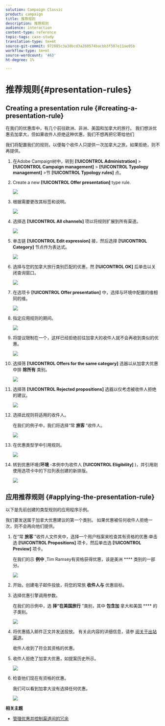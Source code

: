```yaml
---
solution: Campaign Classic
product: campaign
title: 推荐规则
description: 推荐规则
audience: interaction
content-type: reference
topic-tags: case-study
translation-type: tm+mt
source-git-commit: 972885c3a38bcd3a260574bacbb3f507e11ae05b
workflow-type: tm+mt
source-wordcount: '463'
ht-degree: 1%

---
```



# 推荐规则{#presentation-rules}

## Creating a presentation rule {#creating-a-presentation-rule}

在我们的优惠库中，有几个前往欧洲、非洲、美国和加拿大的旅行。 我们想派优惠去加拿大，但如果收件人拒绝这种优惠，我们不想再把它寄给他们

我们将配置我们的规则，以便每个收件人只提供一次加拿大之旅，如果拒绝，则不再提供。

1. 在Adobe Campaign树中，转到 **[!UICONTROL Administration]** > **[!UICONTROL Campaign management]** > **[!UICONTROL Typology management]** >节 **[!UICONTROL Typology rules]** 点。
1. Create a new **[!UICONTROL Offer presentation]** type rule.

   ![](assets/offer_typology_example_001.png)

1. 根据需要更改其标签和说明。

   ![](assets/offer_typology_example_002.png)

1. 选择选 **[!UICONTROL All channels]** 项以将规则扩展到所有渠道。

   ![](assets/offer_typology_example_003.png)

1. 单击链 **[!UICONTROL Edit expression]** 接，然后选择 **[!UICONTROL Category]** 节点作为表达式。

   ![](assets/offer_typology_example_004.png)

1. 选择与您的加拿大旅行类别匹配的优惠，然 **[!UICONTROL OK]** 后单击以关闭查询窗口。

   ![](assets/offer_typology_example_005.png)

1. 在选项卡 **[!UICONTROL Offer presentation]** 中，选择与环境中配置的维相同的维。

   ![](assets/offer_typology_example_006.png)

1. 指定应用规则的期间。

   ![](assets/offer_typology_example_007.png)

1. 将提议限制在一个，这样已经拒绝前往加拿大的收件人就不会再收到类似的优惠。

   ![](assets/offer_typology_example_008.png)

1. 选择筛 **[!UICONTROL Offers for the same category]** 选器以从加拿大优惠中排 **除所有** 类别。

   ![](assets/offer_typology_example_020.png)

1. 选择筛 **[!UICONTROL Rejected propositions]** 选器以仅考虑被收件人拒绝的建议。

   ![](assets/offer_typology_example_021.png)

1. 选择此规则将适用的收件人。

   在我们的例子中，我们将选择“常 **旅客** ”收件人。

   ![](assets/offer_typology_example_009.png)

1. 在优惠类型学中引用规则。

   ![](assets/offer_typology_example_013.png)

1. 转到优惠环境(**环境** -本例中为收件人 **[!UICONTROL Eligibility]** )，并引用刚使用选项卡中的下拉列表创建的新排版。

   ![](assets/offer_typology_example_014.png)

## 应用推荐规则 {#applying-the-presentation-rule}

以下是先前创建的类型规则的应用程序示例。

我们要发送属于加拿大优惠建议的第一个类别。 如果优惠被任何收件人拒绝一次，则不会再向他们提供。

1. 在“常 **旅客** ”收件人文件夹中，选择一个用户档案来检查其有资格的优惠:单击选 **[!UICONTROL Propositions]** 项卡，然后单击选 **[!UICONTROL Preview]** 项卡。

   在我们的示 **例中** ,Tim Ramsey有资格获得优惠，该是美洲 **** 类别的一部分。

   ![](assets/offer_typology_example_015.png)

1. 开始，创建电子邮件投放，将您的常旅 **收件人与** 优惠目标。
1. 选择优惠引擎调用参数。

   在我们的示例中，选 **择“在美国旅行** ”类别，其中 **包含加** 拿大和美国 **** 的子类别。

   ![](assets/offer_typology_example_016.png)

1. 将优惠插入邮件正文并发送投放。 有关此内容的详细信息，请参 [阅关于出站渠道](../../interaction/using/about-outbound-channels.md)。

   收件人收到了符合其资格的优惠。

1. 收件人拒绝了加拿大优惠，如提案历史所示。

   ![](assets/offer_typology_example_018.png)

1. 检查他们现在有资格的优惠。

   我们可以看到加拿大没有选择任何优惠。

   ![](assets/offer_typology_example_019.png)

**相关主题**

* [管理优惠并控制渠道间的冗余](https://helpx.adobe.com/campaign/kb/simplifying-campaign-management-acc.html#Manageoffersandcontrolredundancyacrosschannels)